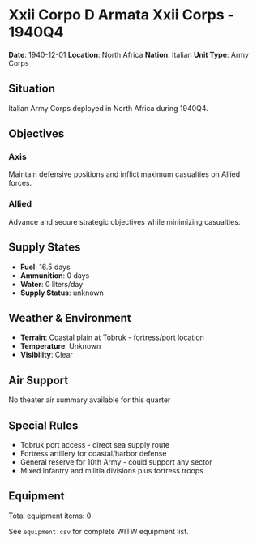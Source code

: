 # Xxii Corpo D Armata Xxii Corps - 1940Q4

**Date**: 1940-12-01
**Location**: North Africa
**Nation**: Italian
**Unit Type**: Army Corps

## Situation

Italian Army Corps deployed in North Africa during 1940Q4.

## Objectives

### Axis
Maintain defensive positions and inflict maximum casualties on Allied forces.

### Allied
Advance and secure strategic objectives while minimizing casualties.

## Supply States

- **Fuel**: 16.5 days
- **Ammunition**: 0 days
- **Water**: 0 liters/day
- **Supply Status**: unknown

## Weather & Environment

- **Terrain**: Coastal plain at Tobruk - fortress/port location
- **Temperature**: Unknown
- **Visibility**: Clear

## Air Support

No theater air summary available for this quarter

## Special Rules

- Tobruk port access - direct sea supply route
- Fortress artillery for coastal/harbor defense
- General reserve for 10th Army - could support any sector
- Mixed infantry and militia divisions plus fortress troops

## Equipment

Total equipment items: 0

See `equipment.csv` for complete WITW equipment list.
